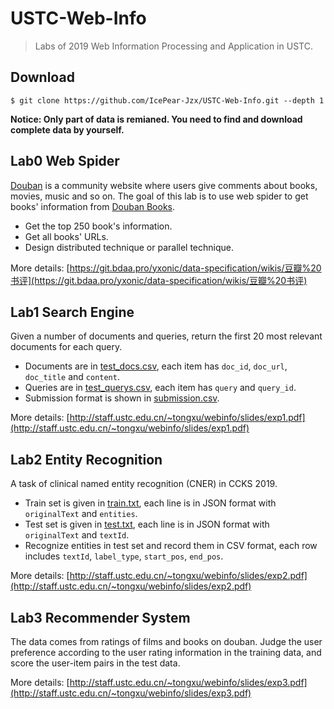 # USTC-Web-Info

> Labs of 2019 Web Information Processing and Application in USTC.

## Download

```shell
$ git clone https://github.com/IcePear-Jzx/USTC-Web-Info.git --depth 1
```

**Notice: Only part of data is remianed. You need to find and download complete data by yourself.**

## Lab0 Web Spider

[Douban](https://www.douban.com) is a community website where users give comments about books, movies, music and so on. 
The goal of this lab is to use web spider to get books' information from [Douban Books](https://book.douban.com).

* Get the top 250 book's information.
* Get all books' URLs.
* Design distributed technique or parallel technique.

More details:
[https://git.bdaa.pro/yxonic/data-specification/wikis/豆瓣%20书评](https://git.bdaa.pro/yxonic/data-specification/wikis/豆瓣%20书评)

## Lab1 Search Engine

Given a number of documents and queries, 
return the first 20 most relevant documents for each query.

* Documents are in [test_docs.csv](./Lab1-Search-Engine/Data/test_docs.csv), 
each item has `doc_id`, `doc_url`, `doc_title` and `content`.
* Queries are in [test_querys.csv](./Lab1-Search-Engine/Data/test_querys.csv), 
each item has `query` and `query_id`.
* Submission format is shown in [submission.csv](./Lab1-Search-Engine/Data/submission.csv).

More details: [http://staff.ustc.edu.cn/~tongxu/webinfo/slides/exp1.pdf](http://staff.ustc.edu.cn/~tongxu/webinfo/slides/exp1.pdf)

## Lab2 Entity Recognition

A task of clinical named entity recognition (CNER) in CCKS 2019.

* Train set is given in [train.txt](./Lab2-Entity-Recognition/Data/train.txt),
each line is in JSON format with `originalText` and `entities`.
* Test set is given in [test.txt](./Lab2-Entity-Recognition/Data/test.txt),
each line is in JSON format with `originalText` and `textId`.
* Recognize entities in test set and record them in CSV format, 
each row includes `textId`, `label_type`, `start_pos`, `end_pos`.

More details: [http://staff.ustc.edu.cn/~tongxu/webinfo/slides/exp2.pdf](http://staff.ustc.edu.cn/~tongxu/webinfo/slides/exp2.pdf)

## Lab3 Recommender System

The data comes from ratings of films and books on douban. 
Judge the user preference according to the user rating information in the training data, and score the user-item pairs in the test data.

More details: [http://staff.ustc.edu.cn/~tongxu/webinfo/slides/exp3.pdf](http://staff.ustc.edu.cn/~tongxu/webinfo/slides/exp3.pdf)
